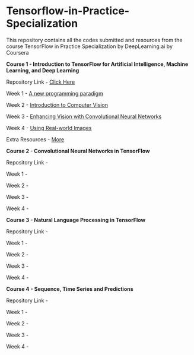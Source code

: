 # Tensorflow-in-Practice-Specialization
This repository contains all the codes submitted and resources from the course TensorFlow in Practice Specialization by DeepLearning.ai by Coursera


**Course 1 - Introduction to TensorFlow for Artificial Intelligence, Machine Learning, and Deep Learning**

Repository Link - [Click Here](https://github.com/eternaldemon/TensorflowinPractice-Specialization/tree/master/Course%201)

Week 1 - [A new programming paradigm](https://github.com/eternaldemon/TensorflowinPractice-Specialization/tree/master/Course%201/Week%201)

Week 2 - [Introduction to Computer Vision](https://github.com/eternaldemon/TensorflowinPractice-Specialization/tree/master/Course%201/Week%202)

Week 3 - [Enhancing Vision with Convolutional Neural Networks](https://github.com/eternaldemon/TensorflowinPractice-Specialization/tree/master/Course%201/Week%203)

Week 4 - [Using Real-world Images](https://github.com/eternaldemon/TensorflowinPractice-Specialization/tree/master/Course%201/Week%204)  

Extra Resources - [More](https://github.com/eternaldemon/TensorflowinPractice-Specialization/tree/master/Course%201/Extra)

**Course 2 - Convolutional Neural Networks in TensorFlow**

Repository Link -[]()

Week 1 - []()

Week 2 - []()

Week 3 - []()

Week 4 - []()

**Course 3 - Natural Language Processing in TensorFlow**

Repository Link -[]()

Week 1 - []()

Week 2 - []()

Week 3 - []()

Week 4 - []()

**Course 4 - Sequence, Time Series and Predictions**

Repository Link -[]()

Week 1 - []()

Week 2 - []()

Week 3 - []()

Week 4 - []()

